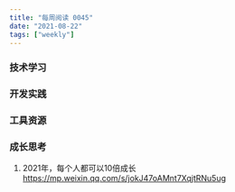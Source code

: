 ```yaml
---
title: "每周阅读 0045"
date: "2021-08-22"
tags: ["weekly"]
---
```


### 技术学习


### 开发实践


### 工具资源


### 成长思考
1. 2021年，每个人都可以10倍成长 https://mp.weixin.qq.com/s/jokJ47oAMnt7XqjtRNu5ug

